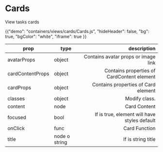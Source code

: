 # Cards 

<p class="description">View tasks cards </p>

{{"demo": "containers/views/cards/Cards.js", "hideHeader": false, "bg": true, "bgColor": "white", "iframe": true }}


| prop                       | type    | description                  |
| -------------------------- |---------| ----------------------------:|
| avatarProps    | object   | Contains avatar props or image link     |
| cardContentProps | object    |   Contains properties of CardContent element        |
| cardProps   | object  | Contains properties of Card element         |
| classes  | object  | Modify class.   |
| content | node  | Card Content  |
| focused | bool  |  If is true,  element will have styles default |
| onClick | func  | Card Function |
| title   | node o string  |  If is string title     |  
